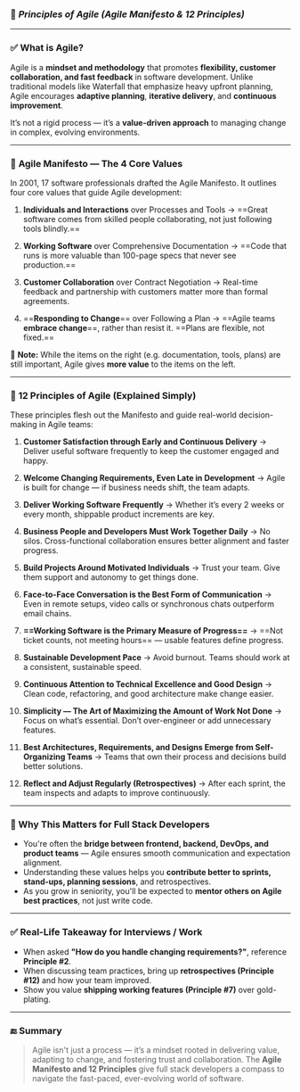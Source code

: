 
### 🔹 *Principles of Agile (Agile Manifesto & 12 Principles)*

---

### ✅ What is Agile?

Agile is a **mindset and methodology** that promotes **flexibility, customer collaboration, and fast feedback** in software development. Unlike traditional models like Waterfall that emphasize heavy upfront planning, Agile encourages **adaptive planning**, **iterative delivery**, and **continuous improvement**.

It’s not a rigid process — it’s a **value-driven approach** to managing change in complex, evolving environments.

---

### 🧾 **Agile Manifesto — The 4 Core Values**

In 2001, 17 software professionals drafted the Agile Manifesto. It outlines four core values that guide Agile development:

1. **Individuals and Interactions** over Processes and Tools
   → ==Great software comes from skilled people collaborating, not just following tools blindly.==

2. **Working Software** over Comprehensive Documentation
   → ==Code that runs is more valuable than 100-page specs that never see production.==

3. **Customer Collaboration** over Contract Negotiation
   → Real-time feedback and partnership with customers matter more than formal agreements.

4. ==**Responding to Change**== over Following a Plan
   → ==Agile teams **embrace change**==, rather than resist it. ==Plans are flexible, not fixed.==

📝 **Note:** While the items on the right (e.g. documentation, tools, plans) are still important, Agile gives **more value** to the items on the left.

---

### 🧭 **12 Principles of Agile (Explained Simply)**

These principles flesh out the Manifesto and guide real-world decision-making in Agile teams:

1. **Customer Satisfaction through Early and Continuous Delivery**
   → Deliver useful software frequently to keep the customer engaged and happy.

2. **Welcome Changing Requirements, Even Late in Development**
   → Agile is built for change — if business needs shift, the team adapts.

3. **Deliver Working Software Frequently**
   → Whether it’s every 2 weeks or every month, shippable product increments are key.

4. **Business People and Developers Must Work Together Daily**
   → No silos. Cross-functional collaboration ensures better alignment and faster progress.

5. **Build Projects Around Motivated Individuals**
   → Trust your team. Give them support and autonomy to get things done.

6. **Face-to-Face Conversation is the Best Form of Communication**
   → Even in remote setups, video calls or synchronous chats outperform email chains.

7. **==Working Software is the Primary Measure of Progress==**
   → ==Not ticket counts, not meeting hours== — usable features define progress.

8. **Sustainable Development Pace**
   → Avoid burnout. Teams should work at a consistent, sustainable speed.

9. **Continuous Attention to Technical Excellence and Good Design**
   → Clean code, refactoring, and good architecture make change easier.

10. **Simplicity — The Art of Maximizing the Amount of Work Not Done**
    → Focus on what’s essential. Don’t over-engineer or add unnecessary features.

11. **Best Architectures, Requirements, and Designs Emerge from Self-Organizing Teams**
    → Teams that own their process and decisions build better solutions.

12. **Reflect and Adjust Regularly (Retrospectives)**
    → After each sprint, the team inspects and adapts to improve continuously.

---

### 🎯 Why This Matters for Full Stack Developers

* You're often the **bridge between frontend, backend, DevOps, and product teams** — Agile ensures smooth communication and expectation alignment.
* Understanding these values helps you **contribute better to sprints, stand-ups, planning sessions**, and retrospectives.
* As you grow in seniority, you'll be expected to **mentor others on Agile best practices**, not just write code.

---

### ✅ Real-Life Takeaway for Interviews / Work

* When asked **"How do you handle changing requirements?"**, reference **Principle #2**.
* When discussing team practices, bring up **retrospectives (Principle #12)** and how your team improved.
* Show you value **shipping working features (Principle #7)** over gold-plating.

---

### 🔚 Summary

> Agile isn't just a process — it’s a mindset rooted in delivering value, adapting to change, and fostering trust and collaboration. The **Agile Manifesto and 12 Principles** give full stack developers a compass to navigate the fast-paced, ever-evolving world of software.

